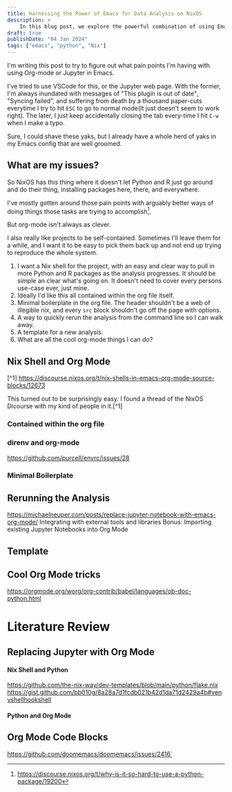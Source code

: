 ```yaml
---
title: Harnessing the Power of Emacs for Data Analysis on NixOS
description: >
    In this blog post, we explore the powerful combination of using Emacs, the highly extensible text editor, for data analysis tasks on the NixOS operating system. We dive into the benefits of using Emacs for data manipulation, visualization, and reporting, highlighting its vast ecosystem of packages and customization options.
draft: true
publishDate: "04 Jan 2024"
tags: ["emacs", "python", "Nix"]
---
```


I'm writing this post to try to figure out what pain points I'm having with using Org-mode or Jupyter in Emacs.

I've tried to use VSCode for this, or the Jupyter web page. With the former, I'm always inundated with messages of "This plugin is out of date", "Syncing failed", and suffering from death by a thousand paper-cuts everytime I try to hit `ESC` to go to normal mode(It just doesn't seem to work right). The later, I just keep accidentally closing the tab every-time I hit `C-w` when I make a typo.

Sure, I could shave these yaks, but I already have a whole herd of yaks in my Emacs config that are well groomed.

## What are my issues?

So NixOS has this thing where it doesn't let Python and R just go around and do their thing, installing packages here, there, and everywhere.

I've mostly gotten around those pain points with arguably better ways of doing things those tasks are trying to accomplish[^12].

But org-mode isn't always as clever.

I also really like projects to be self-contained. Sometimes I'll leave them for a while, and I want it to be easy to pick them back up and not end up trying to reproduce the whole system.

1. I want a Nix shell for the project, with an easy and clear way to pull in more Python and R packages as the analysis progresses. It should be simple an clear what's going on. It doesn't need to cover every persons use-case ever, just mine.
2. Ideally I'd like this all contained within the org file itself.
3. Minimal boilerplate in the org file. The header shouldn't be a web of illegible nix, and every `src` block shouldn't go off the page with options.
4. A way to quickly rerun the analysis from the command line so I can walk away.
5. A template for a new analysis.
6. What are all the cool org-mode things I can do?

## Nix Shell and Org Mode

[^1] https://discourse.nixos.org/t/nix-shells-in-emacs-org-mode-source-blocks/12673

[^5]: https://nixos.org/guides/nix-pills/10-developing-with-nix-shell

[^2]: https://github.com/AntonHakansson/org-nix-shell

[^3]: https://www.arcadianvisions.com/blog/2018/org-nix-direnv.html

[^4]: https://matthewbauer.us/blog/nix-and-org.html

<!-- Also mentioned https://github.com/shlevy/nix-buffer -->

This turned out to be surprisingly easy. I found a thread of the NixOS Dicourse with my kind of people in it.[^1]

### Contained within the org file

### direnv and org-mode

https://github.com/purcell/envrc/issues/28

### Minimal Boilerplate

## Rerunning the Analysis

https://michaelneuper.com/posts/replace-jupyter-notebook-with-emacs-org-mode/
Integrating with external tools and libraries
Bonus: Importing existing Jupyter Notebooks into Org Mode

## Template

<!-- TODO Propably gonna be a nix flake init -->
<!-- TODO Maybe a quick org-mode template? -->

## Cool Org Mode tricks

https://orgmode.org/worg/org-contrib/babel/languages/ob-doc-python.html

# Literature Review

## Replacing Jupyter with Org Mode

[^5]: https://michaelneuper.com/posts/replace-jupyter-notebook-with-emacs-org-mode/

[^6]: https://orgmode.org/worg/org-contrib/babel/examples/data-collection-analysis.html

#### Nix Shell and Python

https://github.com/the-nix-way/dev-templates/blob/main/python/flake.nix
https://gist.github.com/bb010g/8a28a7d1fcdb021b42d1da71d2429a4b#venvshellhookshell

<!-- https://emacs.stackexchange.com/questions/17926/python-org-mode-source-block-output-is-always-none -->

#### Python and Org Mode

[^13]:
    Needed `:results output`
    https://orgmode.org/worg/org-contrib/babel/languages/ob-doc-python.html

## Org Mode Code Blocks

[^7]: https://orgmode.org/manual/Using-Header-Arguments.html

[^8]: https://orgmode.org/manual/Environment-of-a-Code-Block.html

[^9]: https://orgmode.org/manual/Evaluating-Code-Blocks.html#Cache-results-of-evaluation-1

[^10]: https://orgmode.org/manual/Results-of-Evaluation.html

[^11]: https://orgmode.org/manual/Exporting-Code-Blocks.html

[^12]: https://discourse.nixos.org/t/why-is-it-so-hard-to-use-a-python-package/19200

https://github.com/doomemacs/doomemacs/issues/2416`
